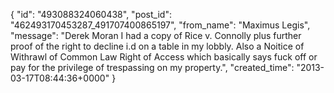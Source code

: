  {
   "id": "493088324060438",
   "post_id": "462493170453287_491707400865197",
   "from_name": "Maximus Legis",
   "message": "Derek Moran I had a copy of Rice v. Connolly plus further proof of the right to decline i.d on a table in my lobbly. Also a Noitice of Withrawl of Common Law Right of Access which basically says fuck off or pay for the privilege of trespassing on my property.",
   "created_time": "2013-03-17T08:44:36+0000"
 }
